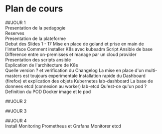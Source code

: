 # Plan de cours 
##JOUR 1  
Presentation de la pedagogie  
Reserves  
Presentation de la plateforme  
Debut des Slides  1 - 17
Mise en place de goland et prise en main de l'interface
Comment installer K8s avec kubeadm
Script Ansible de base
Difference entre on-premisses et manage par un cloud provider
Presentation des scripts ansible  
Explication de l'architecture de K8s  
Quelle version ? et verification du Changelog
La mise en place d'un multi-masters est toujours experimentale
Installation rapide du Dashboard (firefox) et explication des objets Kubernetes
lab-dashboard
La base de donnees etcd (connexion au worker) 
lab-etcd
Qu'est-ce qu'un pod ? 
Definition du POD
Docker image et le pod  

##JOUR 2

##JOUR 3

##JOUR 4  
Install Monitoring Prometheus et Grafana
Monitorer etcd 

